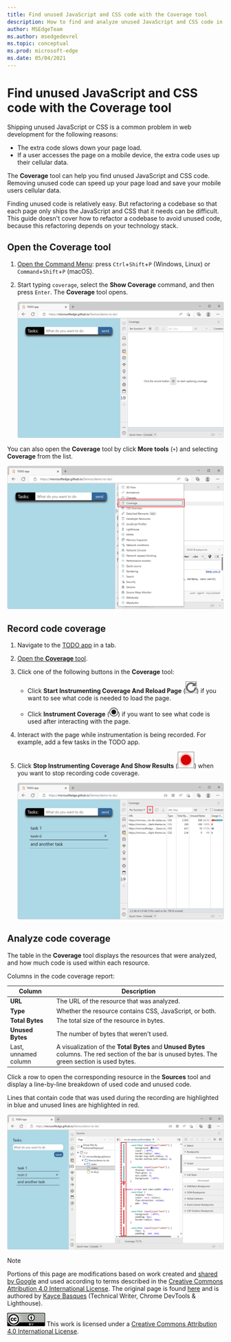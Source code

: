 ```yaml
---
title: Find unused JavaScript and CSS code with the Coverage tool
description: How to find and analyze unused JavaScript and CSS code in Microsoft Edge DevTools.
author: MSEdgeTeam
ms.author: msedgedevrel
ms.topic: conceptual
ms.prod: microsoft-edge
ms.date: 05/04/2021
---
```

<!-- Copyright Kayce Basques

   Licensed under the Apache License, Version 2.0 (the "License");
   you may not use this file except in compliance with the License.
   You may obtain a copy of the License at

       https://www.apache.org/licenses/LICENSE-2.0

   Unless required by applicable law or agreed to in writing, software
   distributed under the License is distributed on an "AS IS" BASIS,
   WITHOUT WARRANTIES OR CONDITIONS OF ANY KIND, either express or implied.
   See the License for the specific language governing permissions and
   limitations under the License.  -->
# Find unused JavaScript and CSS code with the Coverage tool

Shipping unused JavaScript or CSS is a common problem in web development for the following reasons:

*  The extra code slows down your page load.
*  If a user accesses the page on a mobile device, the extra code uses up their cellular data.

The **Coverage** tool can help you find unused JavaScript and CSS code.  Removing unused code can speed up your page load and save your mobile users cellular data.

Finding unused code is relatively easy.  But refactoring a codebase so that each page only ships the JavaScript and CSS that it needs can be difficult.  This guide doesn't cover how to refactor a codebase to avoid unused code, because this refactoring depends on your technology stack.


<!-- ====================================================================== -->
## Open the Coverage tool

1. [Open the Command Menu](../command-menu/index.md): press `Ctrl`+`Shift`+`P` (Windows, Linux) or `Command`+`Shift`+`P` (macOS).

1. Start typing `coverage`, select the **Show Coverage** command, and then press `Enter`.  The **Coverage** tool opens.

   ![The Coverage tool.](../media/coverage-console-drawer-coverage-empty.msft.png)

You can also open the **Coverage** tool by click **More tools** (`+`) and selecting **Coverage** from the list.

![The Coverage tool entry in the More Tools menu.](../media/coverage-console-from-more-tools.png)


<!-- ====================================================================== -->
## Record code coverage

1. Navigate to the [TODO app](https://microsoftedge.github.io/Demos/demo-to-do/) in a tab.

1. [Open the **Coverage** tool](#open-the-coverage-tool).

1. Click one of the following buttons in the **Coverage** tool:

   *  Click **Start Instrumenting Coverage And Reload Page** (![Start Instrumenting Coverage And Reload Page.](../media/reload-icon.msft.png))<!--todo: check UI string--> if you want to see what code is needed to load the page.

   *  Click **Instrument Coverage** (![Instrument Coverage](../media/record-icon.msft.png)) if you want to see what code is used after interacting with the page.

1. Interact with the page while instrumentation is being recorded. For example, add a few tasks in the TODO app.

1. Click **Stop Instrumenting Coverage And Show Results** (![Stop Instrumenting Coverage And Show Results](../media/stop-icon.msft.png)) when you want to stop recording code coverage.

   ![A code coverage report of the TODO app after adding 3 tasks.](../media/todo-app-coverage-report.png)


<!-- ====================================================================== -->
## Analyze code coverage

The table in the **Coverage** tool displays the resources that were analyzed, and how much code is used within each resource.

Columns in the code coverage report:

| Column | Description |
| --- | --- |
| **URL** | The URL of the resource that was analyzed. |
| **Type** | Whether the resource contains CSS, JavaScript, or both. |
| **Total Bytes** | The total size of the resource in bytes. |
| **Unused Bytes** | The number of bytes that weren't used. |
| Last, unnamed column | A visualization of the **Total Bytes** and **Unused Bytes** columns.  The red section of the bar is unused bytes.  The green section is used bytes. |

Click a row to open the corresponding resource in the **Sources** tool and display a line-by-line breakdown of used code and unused code.

Lines that contain code that was used during the recording are highlighted in blue and unused lines are highlighted in red.

![A resource in the Sources tool, with highlighted lines showing which were used and which were unused during the recording.](../media/coverage-sources-resource-drawer-coverage-selected.msft.png)


<!-- ====================================================================== -->
> [!NOTE]
> Portions of this page are modifications based on work created and [shared by Google](https://developers.google.com/terms/site-policies) and used according to terms described in the [Creative Commons Attribution 4.0 International License](https://creativecommons.org/licenses/by/4.0).
> The original page is found [here](https://developer.chrome.com/docs/devtools/coverage/) and is authored by [Kayce Basques](https://developers.google.com/web/resources/contributors#kayce-basques) (Technical Writer, Chrome DevTools \& Lighthouse).

[![Creative Commons License.](../../media/cc-logo/88x31.png)](https://creativecommons.org/licenses/by/4.0)
This work is licensed under a [Creative Commons Attribution 4.0 International License](https://creativecommons.org/licenses/by/4.0).
